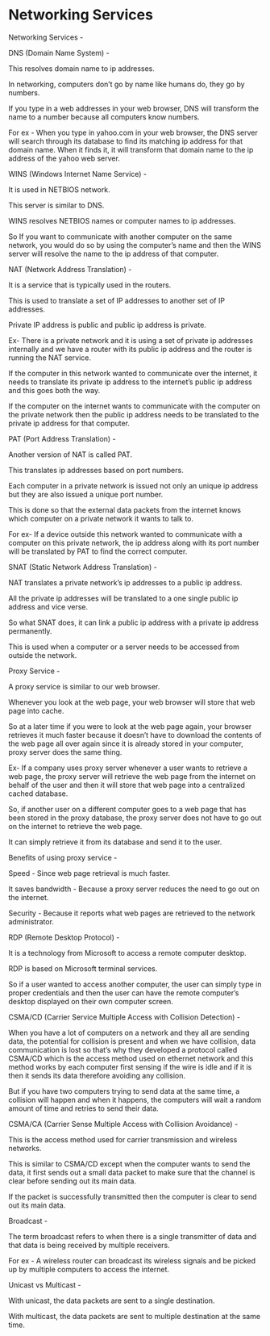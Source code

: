 # Networking Services

Networking Services -

DNS \(Domain Name System\) -

This resolves domain name to ip addresses.

In networking, computers don’t go by name like humans do, they go by numbers.

If you type in a web addresses in your web browser, DNS will transform the name to a number because all computers know numbers.

For ex - When you type in yahoo.com in your web browser, the DNS server will search through its database to find its matching ip address for that domain name. When it finds it, it will transform that domain name to the ip address of the yahoo web server.

WINS \(Windows Internet Name Service\) -

It is used in NETBIOS network.

This server is similar to DNS.

WINS resolves NETBIOS names or computer names to ip addresses.

So If you want to communicate with another computer on the same network, you would do so by using the computer’s name and then the WINS server will resolve the name to the ip address of that computer.

NAT \(Network Address Translation\) -

It is a service that is typically used in the routers.

This is used to translate a set of IP addresses to another set of IP addresses.

Private IP address is public and public ip address is private.

Ex- There is a private network and it is using a set of private ip addresses internally and we have a router with its public ip address and the router is running the NAT service.

If the computer in this network wanted to communicate over the internet, it needs to translate its private ip address to the internet’s public ip address and this goes both the way.

If the computer on the internet wants to communicate with the computer on the private network then the public ip address needs to be translated to the private ip address for that computer.

PAT \(Port Address Translation\) -

Another version of NAT is called PAT.

This translates ip addresses based on port numbers.

Each computer in a private network is issued not only an unique ip address but they are also issued a unique port number.

This is done so that the external data packets from the internet knows which computer on a private network it wants to talk to.

For ex- If a device outside this network wanted to communicate with a computer on this private network, the ip address along with its port number will be translated by PAT to find the correct computer.

SNAT \(Static Network Address Translation\) -

NAT translates a private network’s ip addresses to a public ip address.

All the private ip addresses will be translated to a one single public ip address and vice verse.

So what SNAT does, it can link a public ip address with a private ip address permanently.

This is used when a computer or a server needs to be accessed from outside the network.

Proxy Service -

A proxy service is similar to our web browser.

Whenever you look at the web page, your web browser will store that web page into cache.

So at a later time if you were to look at the web page again, your browser retrieves it much faster because it doesn’t have to download the contents of the web page all over again since it is already stored in your computer, proxy server does the same thing.

Ex- If a company uses proxy server whenever a user wants to retrieve a web page, the proxy server will retrieve the web page from the internet on behalf of the user and then it will store that web page into a centralized cached database.

So, if another user on a different computer goes to a web page that has been stored in the proxy database, the proxy server does not have to go out on the internet to retrieve the web page.

It can simply retrieve it from its database and send it to the user.

Benefits of using proxy service -

Speed - Since web page retrieval is much faster.

It saves bandwidth - Because a proxy server reduces the need to go out on the internet.

Security - Because it reports what web pages are retrieved to the network administrator.

RDP \(Remote Desktop Protocol\) -

It is a technology from Microsoft to access a remote computer desktop.

RDP is based on Microsoft terminal services.

So if a user wanted to access another computer, the user can simply type in proper credentials and then the user can have the remote computer’s desktop displayed on their own computer screen.

CSMA/CD \(Carrier Service Multiple Access with Collision Detection\) -

When you have a lot of computers on a network and they all are sending data, the potential for collision is present and when we have collision, data communication is lost so that’s why they developed a protocol called CSMA/CD which is the access method used on ethernet network and this method works by each computer first sensing if the wire is idle and if it is then it sends its data therefore avoiding any collision.

But if you have two computers trying to send data at the same time, a collision will happen and when it happens, the computers will wait a random amount of time and retries to send their data.

CSMA/CA \(Carrier Sense Multiple Access with Collision Avoidance\) -

This is the access method used for carrier transmission and wireless networks.

This is similar to CSMA/CD except when the computer wants to send the data, it first sends out a small data packet to make sure that the channel is clear before sending out its main data.

If the packet is successfully transmitted then the computer is clear to send out its main data.

Broadcast -

The term broadcast refers to when there is a single transmitter of data and that data is being received by multiple receivers.

For ex - A wireless router can broadcast its wireless signals and be picked up by multiple computers to access the internet.

Unicast vs Multicast -

With unicast, the data packets are sent to a single destination.

With multicast, the data packets are sent to multiple destination at the same time.

